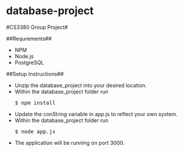 database-project
================

#CS3380 Group Project#

##Requrements##

* NPM
* Node.js
* PostgreSQL

##Setup Instructions##

* Unzip the database_project into your desired location.
* Within the database_project folder run <pre>$ npm install</pre>
* Update the conString variable in app.js to reflect your own system.
* Within the database_project folder run <pre>$ node app.js</pre> 
* The application will be running on port 3000.
